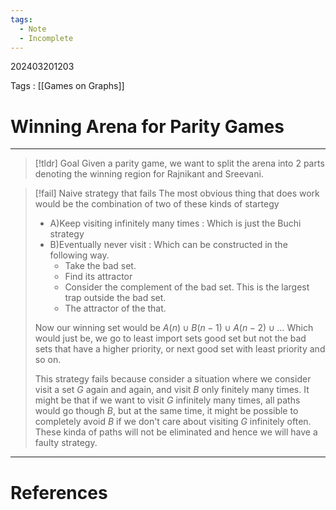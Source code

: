 ```yaml
---
tags:
  - Note
  - Incomplete
---
```

202403201203

Tags : [[Games on Graphs]]
# Winning Arena for Parity Games
---
>[!tldr] Goal
>Given a parity game, we want to split the arena into 2 parts denoting the winning region for Rajnikant and Sreevani.
>

>[!fail] Naive strategy that fails
>The most obvious thing that does work would be the combination of two of these kinds of startegy
>- A)Keep visiting infinitely many times : Which is just the Buchi strategy
>- B)Eventually never visit : Which can be constructed in the following way.
>	- Take the bad set. 
>	- Find its attractor
>	- Consider the complement of the bad set. This is the largest trap outside the bad set.
>	- The attractor of the that.
>
>Now our winning set would be $A(n) \cup B (n-1) \cup A(n-2)  \cup \dots$
>Which would just be, we go to least import sets good set but not the bad sets that have a higher priority, or next good set with least priority and so on.
>
>This strategy fails because consider a situation where we consider visit a set $G$ again and again, and visit $B$ only finitely many times. It might be that if we want to visit $G$ infinitely many times, all paths would go though $B$, but at the same time, it might be possible to completely avoid $B$ if we don't care about visiting $G$ infinitely often. 
>These kinda of paths will not be eliminated and hence we will have a faulty strategy. 

---
# References
